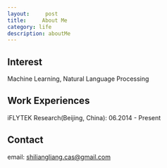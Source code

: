 ```yaml
---
layout:     post
title:     About Me 
category: life
description: aboutMe
---
```


Interest
--------------
Machine Learning, Natural Language Processing

Work Experiences
--------------
iFLYTEK Research(Beijing, China): 06.2014 - Present

Contact
--------------
email: shiliangliang.cas@gmail.com
